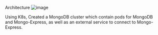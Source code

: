 Architecture
![image](https://user-images.githubusercontent.com/27536166/222546986-dd9ed936-40d2-473e-a328-0f2d53b35fe1.png)

Using K8s, Created a MongoDB cluster which contain pods for MongoDB and Mongo-Express, as well as an external service to connect to Mongo-Express.
